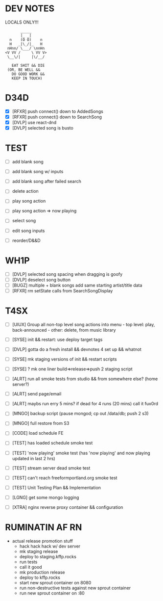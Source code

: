 # DEV NOTES
LOCALS ONLY!!!

           _____
           |_ _|
      n    (O O)    n
      H   _|\_/|_   H
     nHnn/ \___/ \nnHn
    <V VV /     \ VV V>
     \__\/|     |\/__/

	   EAT SHIT && DIE
     (OR, BE WELL &&
       DO GOOD WORK &&
       KEEP IN TOUCH)

# D34D
- [X] [RFXR] push connect() down to AddedSongs
- [X] [RFXR] push connect() down to SearchSong
- [X] [DVLP] use react-dnd
- [X] [DVLP] selected song is busto

# TEST

- [ ] add blank song
- [ ] add blank song w/ inputs
- [ ] add blank song after failed search
- [ ] delete action
- [ ] play song action
- [ ] play song action => now playing
- [ ] select song
- [ ] edit song inputs
- [ ] reorder/D&&D


# WH1P

- [ ] [DVLP] selected song spacing when dragging is goofy
- [ ] [DVLP] deselect song button
- [ ] [BUGZ] multiple + blank songs add same starting artist/title data
- [ ] [RFXR] rm setState calls from SearchSongDisplay

# T4SX

- [ ] [UIUX] Group all non-top level song actions into menu
             - top level: play, back-announced
             - other: delete, from music library
- [ ] [SYSE] init && restart: use deploy target tags
- [ ] [DVLP] gotta do a fresh install && devnotes 4 set up && whatnot
- [ ] [SYSE] mk staging versions of init && restart scripts
- [ ] [SYSE] ? mk one liner build=>release=>push 2 staging script
- [ ] [ALRT] run all smoke tests from studio && from somewhere else? (home server?)
- [ ] [ALRT] send page/email
- [ ] [ALRT] maybs run erry 5 mins? if dead for 4 runs (20 mins) call it fux0rd
- [ ] [MNGO] backup script (pause mongod; cp out /data/db; push 2 s3)
- [ ] [MNGO] full restore from S3
- [ ] [CODE] load schedule FE
- [ ] [TEST] has loaded schedule smoke test
- [ ] [TEST] 'now playing' smoke test (has 'now playing' and now playing updated in last 2 hrs)
- [ ] [TEST] stream server dead smoke test
- [ ] [TEST] can't reach freeformportland.org smoke test
- [ ] [TEST] Unit Testing Plan && Implementation
- [ ] [LGNG] get some mongo logging
- [ ] [XTRA] nginx reverse proxy container && configuration


# RUMINATIN AF RN

- actual release promotion stuff
  - hack hack hack w/ dev server
  - mk staging release
  - deploy to staging.kffp.rocks
  - run tests
  - call it good
  - mk production release
  - deploy to kffp.rocks
  - start new sprout container on 8080
  - run non-destructive tests against new sprout container
  - run new sprout container on :80
